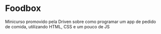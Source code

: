 # Foodbox
Minicurso promovido pela Driven sobre como programar um app de pedido de comida, utilizando HTML, CSS e um pouco de JS
